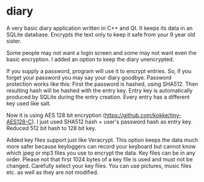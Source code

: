 # diary
A very basic diary application written in C++ and Qt. It keeps its data in an SQLite database. 
Encrypts the text only to keep it safe from your 9 year old sister.

Some people may not want a login screen and some may not want even the basic encryption.
I added an option to keep the diary unencrypted.

If you supply a password, program will use it to encrypt entries. So, if you forget your password you may say your diary goodbye.
Password protection works like this: First the password is hashed, using SHA512. Then resulting hash will be hashed with the entry key.
Entry key is automatically produced by SQLite during the entry creation. Every entry has a different key used like salt.

Now it is using AES 128 bit encryption (https://github.com/kokke/tiny-AES128-C). I just used SHA512 hash + user's password hash as entry key. Reduced 512 bit hash to 128 bit key.

Added key files support just like Veracrypt. This option keeps the data much more safer because keyloggers can record your keyboard but cannot know which jpeg or mp3 files you use to encrypt the data.
Key files can be in any order. Please not that first 1024 bytes of a key file is used and must not be changed. Carefully select your key files. You can use pictures, music files etc. as well as they are not modified.

